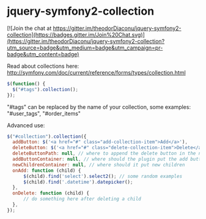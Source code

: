 jquery-symfony2-collection
==========================

[![Join the chat at https://gitter.im/theodorDiaconu/jquery-symfony2-collection](https://badges.gitter.im/Join%20Chat.svg)](https://gitter.im/theodorDiaconu/jquery-symfony2-collection?utm_source=badge&utm_medium=badge&utm_campaign=pr-badge&utm_content=badge)

Read about collections here:
http://symfony.com/doc/current/reference/forms/types/collection.html


```js
$(function() {
  $("#tags").collection();
});
```

"#tags" can be replaced by the name of your collection, some examples: "#user_tags", "#order_items"

Advanced use:

```js
$("#collection").collection({
  addButton: $('<a href="#" class="add-collection-item">Add</a>'),
  deleteButton: $('<a href="#" class="delete-collection-item">Delete</a>'),
  deleteButtonPath: null, // where to append the delete button in the new child
  addButtonContainer: null, // where should the plugin put the add button
  newChildrenContainer: null, // where should it put new children
  onAdd: function (child) {
      $(child).find('select').select2(); // some random examples
      $(child).find('.datetime').datepicker();
  }, 
  onDelete: function (child) {
      // do something here after deleting a child
  },
});
```

